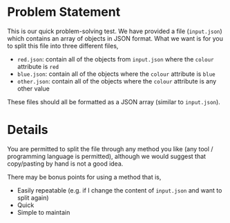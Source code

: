 # Problem Statement
This is our quick problem-solving test. We have provided a file (`input.json`) which contains an array of objects in JSON format. What we want is for you to split this file into three different files,
- `red.json`: contain all of the objects from `input.json` where the `colour` attribute is `red`
- `blue.json`: contain all of the objects where the `colour` attribute is `blue`
- `other.json`: contain all of the objects where the `colour` attribute is any other value

These files should all be formatted as a JSON array (similar to `input.json`).

# Details
You are permitted to split the file through any method you like (any tool / programming language is permitted), although we would suggest that copy/pasting by hand is not a good idea.

There may be bonus points for using a method that is,
- Easily repeatable (e.g. if I change the content of `input.json` and want to split again)
- Quick
- Simple to maintain
